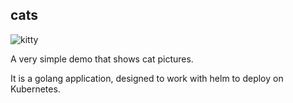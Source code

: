 ## cats

![kitty](kitty.gif)

A very simple demo that shows cat pictures. 

It is a golang application, designed to work with helm to deploy on Kubernetes.
